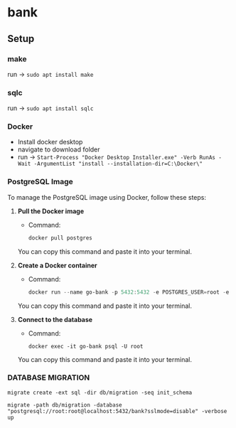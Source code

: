 # bank

## Setup

### make
run → `sudo apt install make`

### sqlc
run → `sudo apt install sqlc`

### Docker
- Install docker desktop
- navigate to download folder
- run → `Start-Process "Docker Desktop Installer.exe" -Verb RunAs -Wait -ArgumentList "install --installation-dir=C:\Docker\"`

### PostgreSQL Image
To manage the PostgreSQL image using Docker, follow these steps:

1. **Pull the Docker image**
   - Command:
     ```powershell
     docker pull postgres
     ```
   You can copy this command and paste it into your terminal.

2. **Create a Docker container**
   - Command:
     ```powershell
     docker run --name go-bank -p 5432:5432 -e POSTGRES_USER=root -e POSTGRES_PASSWORD=root -d postgres
     ```
   You can copy this command and paste it into your terminal.

3. **Connect to the database**
   - Command:
     ```
     docker exec -it go-bank psql -U root
     ```
   You can copy this command and paste it into your terminal.

### DATABASE MIGRATION
```
migrate create -ext sql -dir db/migration -seq init_schema
```

```
migrate -path db/migration -database "postgresql://root:root@localhost:5432/bank?sslmode=disable" -verbose up
```